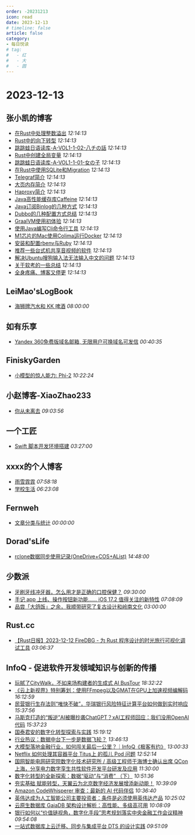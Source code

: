 ```yaml
---
order: -20231213
icon: read
date: 2023-12-13
# timeline: false
article: false
category:
- 每日悦读
# tag:
#   - 红
#   - 大
#   - 圆
---
```


# 2023-12-13 
## 张小凯的博客<span></span>
* [在Rust中处理整数溢出](https://jasonkayzk.github.io/2023/12/13/%E5%9C%A8Rust%E4%B8%AD%E5%A4%84%E7%90%86%E6%95%B4%E6%95%B0%E6%BA%A2%E5%87%BA/) *12:14:13* 
* [Rust中的向下转型](https://jasonkayzk.github.io/2023/12/13/Rust%E4%B8%AD%E7%9A%84%E5%90%91%E4%B8%8B%E8%BD%AC%E5%9E%8B/) *12:14:13* 
* [跳跳蛙日语读库-A-VOL1-1-02-八チの話](https://jasonkayzk.github.io/2023/11/27/%E8%B7%B3%E8%B7%B3%E8%9B%99%E6%97%A5%E8%AF%AD%E8%AF%BB%E5%BA%93-A-VOL1-1-02-%E5%85%AB%E3%83%81%E3%81%AE%E8%A9%B1/) *12:14:13* 
* [Rust中创建全局变量](https://jasonkayzk.github.io/2023/11/27/Rust%E4%B8%AD%E5%88%9B%E5%BB%BA%E5%85%A8%E5%B1%80%E5%8F%98%E9%87%8F/) *12:14:13* 
* [跳跳蛙日语读库-A-VOL1-1-01-女の子](https://jasonkayzk.github.io/2023/11/26/%E8%B7%B3%E8%B7%B3%E8%9B%99%E6%97%A5%E8%AF%AD%E8%AF%BB%E5%BA%93-A-VOL1-1-01-%E5%A5%B3%E3%81%AE%E5%AD%90/) *12:14:13* 
* [在Rust中使用SQLite和Migration](https://jasonkayzk.github.io/2023/07/11/%E5%9C%A8Rust%E4%B8%AD%E4%BD%BF%E7%94%A8SQLite%E5%92%8CMigration/) *12:14:13* 
* [Telegraf简介](https://jasonkayzk.github.io/2023/06/27/Telegraf%E7%AE%80%E4%BB%8B/) *12:14:13* 
* [大页内存简介](https://jasonkayzk.github.io/2023/06/27/%E5%A4%A7%E9%A1%B5%E5%86%85%E5%AD%98%E7%AE%80%E4%BB%8B/) *12:14:13* 
* [Haproxy简介](https://jasonkayzk.github.io/2023/06/27/Haproxy%E7%AE%80%E4%BB%8B/) *12:14:13* 
* [Java高性能缓存库Caffeine](https://jasonkayzk.github.io/2023/03/28/Java%E9%AB%98%E6%80%A7%E8%83%BD%E7%BC%93%E5%AD%98%E5%BA%93Caffeine/) *12:14:13* 
* [Java订阅Binlog的几种方式](https://jasonkayzk.github.io/2023/03/26/Java%E8%AE%A2%E9%98%85Binlog%E7%9A%84%E5%87%A0%E7%A7%8D%E6%96%B9%E5%BC%8F/) *12:14:13* 
* [Dubbo的几种配置方式总结](https://jasonkayzk.github.io/2023/03/23/Dubbo%E7%9A%84%E5%87%A0%E7%A7%8D%E9%85%8D%E7%BD%AE%E6%96%B9%E5%BC%8F%E6%80%BB%E7%BB%93/) *12:14:13* 
* [GraalVM使用初体验](https://jasonkayzk.github.io/2023/03/20/GraalVM%E4%BD%BF%E7%94%A8%E5%88%9D%E4%BD%93%E9%AA%8C/) *12:14:13* 
* [使用Java编写Cli命令行工具](https://jasonkayzk.github.io/2023/03/20/%E4%BD%BF%E7%94%A8Java%E7%BC%96%E5%86%99Cli%E5%91%BD%E4%BB%A4%E8%A1%8C%E5%B7%A5%E5%85%B7/) *12:14:13* 
* [M1芯片的Mac使用Colima运行Docker](https://jasonkayzk.github.io/2023/03/17/M1%E8%8A%AF%E7%89%87%E7%9A%84Mac%E4%BD%BF%E7%94%A8Colima%E8%BF%90%E8%A1%8CDocker/) *12:14:13* 
* [安装和配置rbenv与Ruby](https://jasonkayzk.github.io/2023/03/04/%E5%AE%89%E8%A3%85%E5%92%8C%E9%85%8D%E7%BD%AErbenv%E4%B8%8ERuby/) *12:14:13* 
* [推荐一些台式机共享音视频的软件](https://jasonkayzk.github.io/2023/02/26/%E6%8E%A8%E8%8D%90%E4%B8%80%E4%BA%9B%E5%8F%B0%E5%BC%8F%E6%9C%BA%E5%85%B1%E4%BA%AB%E9%9F%B3%E8%A7%86%E9%A2%91%E7%9A%84%E8%BD%AF%E4%BB%B6/) *12:14:13* 
* [解决Ubuntu搜狗输入法无法输入中文的问题](https://jasonkayzk.github.io/2023/02/20/%E8%A7%A3%E5%86%B3Ubuntu%E6%90%9C%E7%8B%97%E8%BE%93%E5%85%A5%E6%B3%95%E6%97%A0%E6%B3%95%E8%BE%93%E5%85%A5%E4%B8%AD%E6%96%87%E7%9A%84%E9%97%AE%E9%A2%98/) *12:14:13* 
* [关于软考的一些总结](https://jasonkayzk.github.io/2023/01/15/%E5%85%B3%E4%BA%8E%E8%BD%AF%E8%80%83%E7%9A%84%E4%B8%80%E4%BA%9B%E6%80%BB%E7%BB%93/) *12:14:13* 
* [全身疼痛、博客又停更](https://jasonkayzk.github.io/2023/01/14/%E5%85%A8%E8%BA%AB%E7%96%BC%E7%97%9B%E3%80%81%E5%8D%9A%E5%AE%A2%E5%8F%88%E5%81%9C%E6%9B%B4/) *12:14:13* 
## LeiMao'sLogBook<span></span>
* [海狮牌汽水和 KK 啤酒](https://leimao.github.io/essay/%E6%B5%B7%E7%8B%AE%E7%89%8C%E6%B1%BD%E6%B0%B4-KK%E5%95%A4%E9%85%92/) *08:00:00* 
## 如有乐享<span></span>
* [Yandex 360免费版域名邮箱, 无限用户可换域名可发信](https://51.ruyo.net/18565.html) *00:40:35* 
## FiniskyGarden<span></span>
* [小模型的惊人能力: Phi-2](https://finisky.github.io/phi2-the-surprising-power-summary/) *10:22:24* 
## 小赵博客-XiaoZhao233<span></span>
* [你从未离去](https://blog.xiaozhao233.top/archives/2023/12/13/nicongweiliqu-to-my-former-classmates-and-teachers/) *09:03:56* 
## 一个工匠<span></span>
* [Swift 脚本开发环境搭建](https://www.yigegongjiang.com/2023/SwiftCommandEnv/) *03:27:00* 
## xxxx的个人博客<span></span>
* [雨雪霏霏](https://windsong.top/%E9%9B%A8%E9%9B%AA%E9%9C%8F%E9%9C%8F/) *07:58:18* 
* [学校生活](https://windsong.top/%E5%AD%A6%E6%A0%A1%E7%94%9F%E6%B4%BB/) *06:23:08* 
## Fernweh<span></span>
* [文章分类与统计](https://blog.wohin.me/post-categories/) *00:00:00* 
## Dorad'sLife<span></span>
* [rclone数据同步使用记录(OneDrive+COS+AList)](https://blog.cuger.cn/p/e28/) *14:48:00* 
## 少数派<span></span>
* [牙刷牙线冲牙器，怎么用才是正确的口腔保健？](https://sspai.com/post/85039) *09:30:00* 
* [手记 app 上线、操作按钮新功能…… iOS 17.2 值得关注的新特性](https://sspai.com/post/85032) *07:08:09* 
* [品尝「大鸽饭」之余，我顺带研究了复古设计和岭南文化](https://sspai.com/post/84928) *03:00:00* 
## Rust.cc<span></span>
* [【Rust日报】2023-12-12 FireDBG - 为 Rust 程序设计的时光旅行可视化调试工具](https://rustcc.cn/article?id=f21c09e1-8508-4c75-9f33-471b59e78666) *03:06:37* 
## InfoQ - 促进软件开发领域知识与创新的传播<span></span>
* [玩腻了CityWalk，不如来场构建者的生成式 AI BusTour](https://www.infoq.cn/article/ZvLIKAVY5zN2FrTWrO3H?utm_source=rss&utm_medium=article) *18:32:22* 
* [《云上新视界》特别筹划：使用FFmpeg以及GMAT在GPU上加速视频编解码](https://www.infoq.cn/video/6sukutzkZGDe1Pq9fpbQ?utm_source=rss&utm_medium=article) *16:12:59* 
* [民营银行生存法则“唯快不破”，华瑞银行风险特征计算平台如何做到实时响应](https://www.infoq.cn/article/2J7bFWYuhBcJ01K04tLd?utm_source=rss&utm_medium=article) *15:37:56* 
* [马斯克打造的“叛逆”AI被曝抄袭ChatGPT？xAI工程师回应：我们没用OpenAI代码](https://www.infoq.cn/article/cVMl53mEkcAwGEQ1ACjZ?utm_source=rss&utm_medium=article) *15:37:23* 
* [国泰君安的数字化转型探索与实践](https://www.infoq.cn/video/kV7jYbxMrkRTiPh0Y0w6?utm_source=rss&utm_medium=article) *15:19:12* 
* [行业热议：数据中台下一步是数据飞轮？](https://www.infoq.cn/article/3dhgv7hqBCrHXFSX1qE9?utm_source=rss&utm_medium=article) *13:46:13* 
* [大模型落地金融行业，如何闯关最后一公里？｜InfoQ《极客有约》](https://www.infoq.cn/video/wV7sNBNqeO27V3p5E2Gu?utm_source=rss&utm_medium=article) *13:00:33* 
* [Netflix 如何处理其容器平台 Titus上 的孤儿 Pod 问题](https://www.infoq.cn/article/ZL55XREGMf1WyLLx6QNj?utm_source=rss&utm_medium=article) *12:52:14* 
* [国网智能电网研究院数字化技术研究所 / 高级工程师于海博士确认出席 QCon 上海，分享电力数字孪生共性软件开发平台研发及应用](https://www.infoq.cn/article/q15F2I29f8q3NkcS0h4l?utm_source=rss&utm_medium=article) *11:30:00* 
* [数字化转型的全新探索：数据“驱动”与“消费”    （下）](https://www.infoq.cn/video/3PDtH9prpEQ9sxOM2M73?utm_source=rss&utm_medium=article) *10:51:36* 
* [夯实基础 赋能转型，天翼云为北京数字经济发展增添新动能！](https://www.infoq.cn/article/FqegrOMsw3338gZcYOiK?utm_source=rss&utm_medium=article) *10:39:09* 
* [Amazon CodeWhisperer 审查：最新的 AI 代码伴侣](https://www.infoq.cn/article/O6qHtFBMoJUubbIz4MQw?utm_source=rss&utm_medium=article) *10:36:40* 
* [英伟达成为人工智能公司主要投资者：条件是必须使用英伟达产品](https://www.infoq.cn/article/3QgC2C2JQghLz4RZBNgi?utm_source=rss&utm_medium=article) *10:25:02* 
* [云原生数据库 GaiaDB 架构设计解析：高性能、多级高可用](https://www.infoq.cn/article/0cwP1eTkEzaaUxxs8Doz?utm_source=rss&utm_medium=article) *10:08:09* 
* [银行如何以“价值链视角，数字化手段”思考规划落实中央金融工作会议精神](https://www.infoq.cn/article/T7cUzo9pjuiXXVsdSRjc?utm_source=rss&utm_medium=article) *09:54:08* 
* [一站式数据库上云迁移、同步与集成平台 DTS 的设计实践](https://www.infoq.cn/article/W60k56xzqQFgzEvGOVeG?utm_source=rss&utm_medium=article) *09:51:09* 
